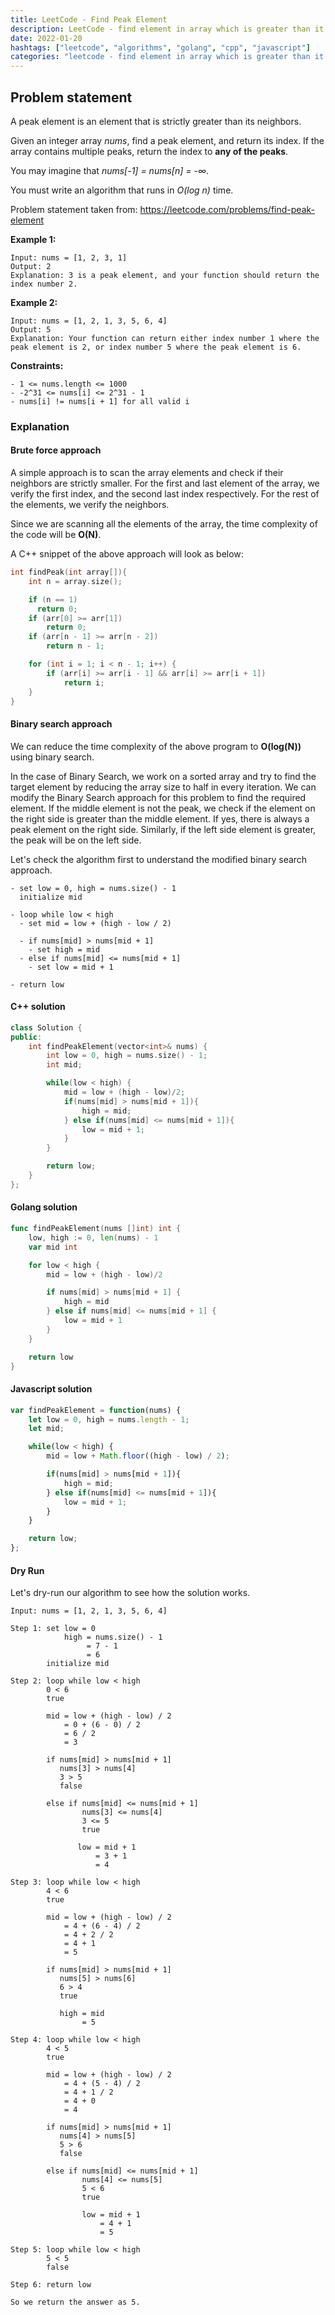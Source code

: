 ```yaml
---
title: LeetCode - Find Peak Element
description: LeetCode - find element in array which is greater than it's neighbors using C++, Golang and Javascript.
date: 2022-01-20
hashtags: ["leetcode", "algorithms", "golang", "cpp", "javascript"]
categories: "leetcode - find element in array which is greater than it's neighbors, c++, golang, javascript"
---
```


## Problem statement

A peak element is an element that is strictly greater than its neighbors.

Given an integer array *nums*, find a peak element, and return its index. If the array contains multiple peaks, return the index to **any of the peaks**.

You may imagine that *nums[-1] = nums[n] = -∞*.

You must write an algorithm that runs in *O(log n)* time.

Problem statement taken from: <a href='https://leetcode.com/problems/find-peak-element' target='_blank'>https://leetcode.com/problems/find-peak-element</a>

**Example 1:**

```
Input: nums = [1, 2, 3, 1]
Output: 2
Explanation: 3 is a peak element, and your function should return the index number 2.
```

**Example 2:**

```
Input: nums = [1, 2, 1, 3, 5, 6, 4]
Output: 5
Explanation: Your function can return either index number 1 where the peak element is 2, or index number 5 where the peak element is 6.
```

**Constraints:**

```
- 1 <= nums.length <= 1000
- -2^31 <= nums[i] <= 2^31 - 1
- nums[i] != nums[i + 1] for all valid i
```

### Explanation

#### Brute force approach

A simple approach is to scan the array elements and check if their neighbors are strictly smaller.
For the first and last element of the array, we verify the first index, and the second last index
respectively. For the rest of the elements, we verify the neighbors.

Since we are scanning all the elements of the array, the time complexity of the code will
be **O(N)**.

A C++ snippet of the above approach will look as below:

```cpp
int findPeak(int array[]){
    int n = array.size();

    if (n == 1)
      return 0;
    if (arr[0] >= arr[1])
        return 0;
    if (arr[n - 1] >= arr[n - 2])
        return n - 1;

    for (int i = 1; i < n - 1; i++) {
        if (arr[i] >= arr[i - 1] && arr[i] >= arr[i + 1])
            return i;
    }
}
```

#### Binary search approach

We can reduce the time complexity of the above program to **O(log(N))** using binary search.

In the case of Binary Search, we work on a sorted array and try to find the target element by reducing
the array size to half in every iteration.
We can modify the Binary Search approach for this problem to find the required element.
If the middle element is not the peak, we check if the element on the right side is greater
than the middle element. If yes, there is always a peak element on the right side.
Similarly, if the left side element is greater, the peak will be on the left side.

Let's check the algorithm first to understand the modified binary search approach.

```
- set low = 0, high = nums.size() - 1
  initialize mid

- loop while low < high
  - set mid = low + (high - low / 2)

  - if nums[mid] > nums[mid + 1]
    - set high = mid
  - else if nums[mid] <= nums[mid + 1]
    - set low = mid + 1

- return low
```

#### C++ solution

```cpp
class Solution {
public:
    int findPeakElement(vector<int>& nums) {
        int low = 0, high = nums.size() - 1;
        int mid;

        while(low < high) {
            mid = low + (high - low)/2;
            if(nums[mid] > nums[mid + 1]){
                high = mid;
            } else if(nums[mid] <= nums[mid + 1]){
                low = mid + 1;
            }
        }

        return low;
    }
};
```

#### Golang solution

```go
func findPeakElement(nums []int) int {
    low, high := 0, len(nums) - 1
    var mid int

    for low < high {
        mid = low + (high - low)/2

        if nums[mid] > nums[mid + 1] {
            high = mid
        } else if nums[mid] <= nums[mid + 1] {
            low = mid + 1
        }
    }

    return low
}
```

#### Javascript solution

```javascript
var findPeakElement = function(nums) {
    let low = 0, high = nums.length - 1;
    let mid;

    while(low < high) {
        mid = low + Math.floor((high - low) / 2);

        if(nums[mid] > nums[mid + 1]){
            high = mid;
        } else if(nums[mid] <= nums[mid + 1]){
            low = mid + 1;
        }
    }

    return low;
};
```

#### Dry Run

Let's dry-run our algorithm to see how the solution works.

```
Input: nums = [1, 2, 1, 3, 5, 6, 4]

Step 1: set low = 0
            high = nums.size() - 1
                 = 7 - 1
                 = 6
        initialize mid

Step 2: loop while low < high
        0 < 6
        true

        mid = low + (high - low) / 2
            = 0 + (6 - 0) / 2
            = 6 / 2
            = 3

        if nums[mid] > nums[mid + 1]
           nums[3] > nums[4]
           3 > 5
           false

        else if nums[mid] <= nums[mid + 1]
                nums[3] <= nums[4]
                3 <= 5
                true

               low = mid + 1
                   = 3 + 1
                   = 4

Step 3: loop while low < high
        4 < 6
        true

        mid = low + (high - low) / 2
            = 4 + (6 - 4) / 2
            = 4 + 2 / 2
            = 4 + 1
            = 5

        if nums[mid] > nums[mid + 1]
           nums[5] > nums[6]
           6 > 4
           true

           high = mid
                = 5

Step 4: loop while low < high
        4 < 5
        true

        mid = low + (high - low) / 2
            = 4 + (5 - 4) / 2
            = 4 + 1 / 2
            = 4 + 0
            = 4

        if nums[mid] > nums[mid + 1]
           nums[4] > nums[5]
           5 > 6
           false

        else if nums[mid] <= nums[mid + 1]
                nums[4] <= nums[5]
                5 < 6
                true

                low = mid + 1
                    = 4 + 1
                    = 5

Step 5: loop while low < high
        5 < 5
        false

Step 6: return low

So we return the answer as 5.
```
